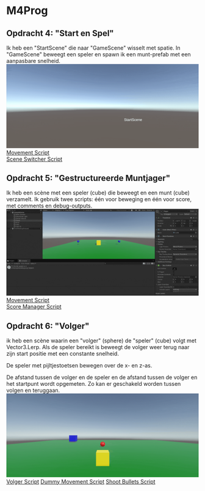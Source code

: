 # M4Prog

## Opdracht 4: "Start en Spel"
Ik heb een "StartScene" die naar "GameScene" wisselt met spatie. In "GameScene" beweegt een speler en spawn ik een munt-prefab met een aanpasbare snelheid.
![](Gifs/StartScene.gif)
[Movement Script](M4Prog/Assets/Scripts/PlayerMove.cs)\
[Scene Switcher Script](M4Prog/Assets/Scripts/StartScene.cs)

## Opdracht 5: "Gestructureerde Muntjager"
Ik heb een scène met een speler (cube) die beweegt en een munt (cube) verzamelt. Ik gebruik twee scripts: één voor beweging en één voor score, met comments en debug-outputs.
![](Gifs/GestructureerdeMuntjager.gif)
[Movement Script](M4Prog/Assets/Scripts/PlayerMove.cs)\
[Score Manager Script](M4Prog/Assets/Scripts/ScoreManager.cs)

## Opdracht 6: "Volger"
ik heb een scène waarin een "volger" (sphere) de "speler" (cube) volgt met Vector3.Lerp. Als de speler bereikt is beweegt de volger weer terug naar zijn start positie met een constante snelheid.

De speler met pijltjestoetsen bewegen over de x- en z-as.

De afstand tussen de volger en de speler en de afstand tussen de volger en het startpunt wordt opgemeten. Zo kan er geschakeld worden tussen volgen en teruggaan.
![](Gifs/Volger.gif)
[Volger Script](M4Prog/Assets/Scripts/FollowAndReturn.cs)
[Dummy Movement Script](M4Prog/Assets/Scripts/DummyMove.cs)
[Shoot Bullets Script](M4Prog/Assets/Scripts/BulletShoot.cs)
